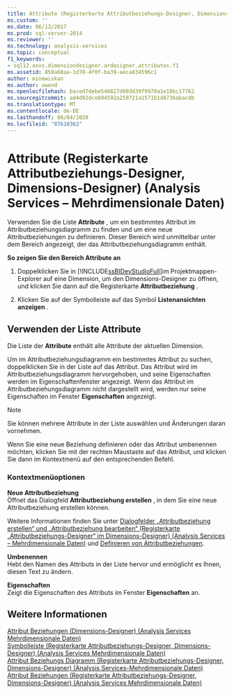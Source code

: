 ```yaml
---
title: Attribute (Registerkarte Attributbeziehungs-Designer, Dimensions-Designer) (Analysis Services-Mehrdimensionale Daten) | Microsoft-Dokumentation
ms.custom: ''
ms.date: 06/13/2017
ms.prod: sql-server-2014
ms.reviewer: ''
ms.technology: analysis-services
ms.topic: conceptual
f1_keywords:
- sql12.asvs.dimensiondesigner.ardesigner.attributes.f1
ms.assetid: 850a68aa-1d70-4f0f-ba39-aeca834596c1
author: minewiskan
ms.author: owend
ms.openlocfilehash: baced7debe540827d603d39f9978a1e18bc17762
ms.sourcegitcommit: ad4d92dce894592a259721a1571b1d8736abacdb
ms.translationtype: MT
ms.contentlocale: de-DE
ms.lasthandoff: 08/04/2020
ms.locfileid: "87610362"
---
```

# <a name="attributes-attribute-relationship-designer-tab-dimension-designer-analysis-services---multidimensional-data"></a>Attribute (Registerkarte Attributbeziehungs-Designer, Dimensions-Designer) (Analysis Services – Mehrdimensionale Daten)
  Verwenden Sie die Liste **Attribute** , um ein bestimmtes Attribut im Attributbeziehungsdiagramm zu finden und um eine neue Attributbeziehungen zu definieren. Dieser Bereich wird unmittelbar unter dem Bereich angezeigt, der das Attributbeziehungsdiagramm enthält.  
  
 **So zeigen Sie den Bereich Attribute an**  
  
1.  Doppelklicken Sie in [!INCLUDE[ssBIDevStudioFull](../includes/ssbidevstudiofull-md.md)]im Projektmappen-Explorer auf eine Dimension, um den Dimensions-Designer zu öffnen, und klicken Sie dann auf die Registerkarte **Attributbeziehung** .  
  
2.  Klicken Sie auf der Symbolleiste auf das Symbol **Listenansichten anzeigen** .  
  
## <a name="using-the-attributes-list"></a>Verwenden der Liste Attribute  
 Die Liste der **Attribute** enthält alle Attribute der aktuellen Dimension.  
  
 Um im Attributbeziehungsdiagramm ein bestimmtes Attribut zu suchen, doppelklicken Sie in der Liste auf das Attribut. Das Attribut wird im Attributbeziehungsdiagramm hervorgehoben, und seine Eigenschaften werden im Eigenschaftenfenster angezeigt. Wenn das Attribut im Attributbeziehungsdiagramm nicht dargestellt wird, werden nur seine Eigenschaften im Fenster **Eigenschaften** angezeigt.  
  
> [!NOTE]  
>  Sie können mehrere Attribute in der Liste auswählen und Änderungen daran vornehmen.  
  
 Wenn Sie eine neue Beziehung definieren oder das Attribut umbenennen möchten, klicken Sie mit der rechten Maustaste auf das Attribut, und klicken Sie dann im Kontextmenü auf den entsprechenden Befehl.  
  
### <a name="shortcut-menu-options"></a>Kontextmenüoptionen  
 **Neue Attributbeziehung**  
 Öffnet das Dialogfeld **Attributbeziehung erstellen** , in dem Sie eine neue Attributbeziehung erstellen können.  
  
 Weitere Informationen finden Sie unter [Dialogfelder „Attributbeziehung erstellen“ und „Attributbeziehung bearbeiten“ &#40;Registerkarte „Attributbeziehungs-Designer“ im Dimensions-Designer&#41; &#40;Analysis Services – Mehrdimensionale Daten&#41;](create-edit-attribute-relationships-dialog-boxes-analysis-services-multidimensional-data.md) und [Definieren von Attributbeziehungen](multidimensional-models/attribute-relationships-define.md).  
  
 **Umbenennen**  
 Hebt den Namen des Attributs in der Liste hervor und ermöglicht es Ihnen, diesen Text zu ändern.  
  
 **Eigenschaften**  
 Zeigt die Eigenschaften des Attributs im Fenster **Eigenschaften** an.  
  
## <a name="see-also"></a>Weitere Informationen  
 [Attribut Beziehungen &#40;Dimensions-Designer&#41; &#40;Analysis Services Mehrdimensionale Daten&#41;](attribute-relationships-dimension-designer-analysis-services-multidimensional-data.md)   
 [Symbolleiste &#40;Registerkarte Attributbeziehungs-Designer, Dimensions-Designer&#41; &#40;Analysis Services Mehrdimensionale Daten&#41;](toolbar-attribute-relationship-dimension-designer-analysis-services-multidimensional-data.md)   
 [Attribut Beziehungs Diagramm &#40;Registerkarte Attributbeziehungs-Designer, Dimensions-Designer&#41; &#40;Analysis Services-Mehrdimensionale Daten&#41;](attribute-relationship-diagram-analysis-services-multidimensional-data.md)   
 [Attribut Beziehungen &#40;Registerkarte Attributbeziehungs-Designer, Dimensions-Designer&#41; &#40;Analysis Services Mehrdimensionale Daten&#41;](attribute-relationships-designer-tab-dimension-designer-analysis-services-multidimensional-data.md)  
  
  

